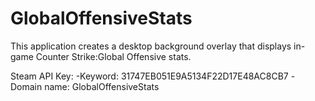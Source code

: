 GlobalOffensiveStats
====================

This application creates a desktop background overlay that displays in-game Counter Strike:Global Offensive stats.

Steam API Key:
  -Keyword: 31747EB051E9A5134F22D17E48AC8CB7
  -Domain name: GlobalOffensiveStats
